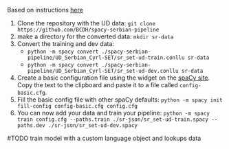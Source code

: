 Based on instructions [here](https://spacy.io/usage/training#basics)

1. Clone the repository with the UD data: `git clone https://github.com/BCDH/spacy-serbian-pipeline`
2. make a directory for the converted data: `mkdir sr-data`
3. Convert the training and dev data: 
   - `python -m spacy convert ./spacy-serbian-pipeline/UD_Serbian_Cyrl-SET/sr_set-ud-train.conllu sr-data`
   - `python -m spacy convert ./spacy-serbian-pipeline/UD_Serbian_Cyrl-SET/sr_set-ud-dev.conllu sr-data`
4. Create a basic configuration file using the widget on the [spaCy site](https://nightly.spacy.io/). Copy the text to the clipboard and paste it to a file called `config-basic.cfg`.
5. Fill the basic config file with other spaCy defaults: `python -m spacy init fill-config config-basic.cfg config.cfg`
6. You can now add your data and train your pipeline: `python -m spacy train config.cfg --paths.train ./sr-json/sr_set-ud-train.spacy --paths.dev ./sr-json/sr_set-ud-dev.spacy`

#TODO train model with a custom language object and lookups data 
